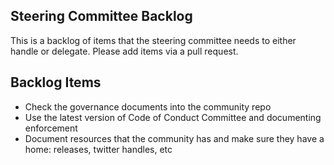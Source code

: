 ## Steering Committee Backlog

This is a backlog of items that the steering committee needs to either handle or delegate. Please add items via a pull request.


## Backlog Items

- Check the governance documents into the community repo
- Use the latest version of Code of Conduct Committee and documenting enforcement 
- Document resources that the community has and make sure they have a home: releases, twitter handles, etc
